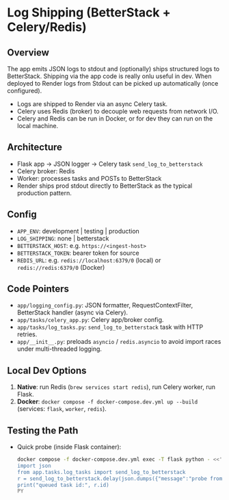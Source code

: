 # Log Shipping (BetterStack + Celery/Redis)

## Overview
The app emits JSON logs to stdout and (optionally) ships structured logs to BetterStack. Shipping via the app code is really onlu useful in dev. When deployed to Render logs from Stdout can be picked up automatically (once configured).  
- Logs are shipped to Render via an async Celery task. 
- Celery uses Redis (broker) to decouple web requests from network I/O. 
- Celery and Redis can be run in Docker, or for dev they can run on the local machine.

## Architecture
- Flask app → JSON logger → Celery task `send_log_to_betterstack`
- Celery broker: Redis
- Worker: processes tasks and POSTs to BetterStack
- Render ships prod stdout directly to BetterStack as the typical production pattern.

## Config
- `APP_ENV`: development | testing | production
- `LOG_SHIPPING`: none | betterstack
- `BETTERSTACK_HOST`: e.g. `https://<ingest-host>`
- `BETTERSTACK_TOKEN`: bearer token for source
- `REDIS_URL`: e.g. `redis://localhost:6379/0` (local) or `redis://redis:6379/0` (Docker)

## Code Pointers
- `app/logging_config.py`: JSON formatter, RequestContextFilter, BetterStack handler (async via Celery).
- `app/tasks/celery_app.py`: Celery app/broker config.
- `app/tasks/log_tasks.py`: `send_log_to_betterstack` task with HTTP retries.
- `app/__init__.py`: preloads `asyncio` / `redis.asyncio` to avoid import races under multi-threaded logging.

## Local Dev Options
1) **Native**: run Redis (`brew services start redis`), run Celery worker, run Flask.
2) **Docker**: `docker compose -f docker-compose.dev.yml up --build` (services: `flask`, `worker`, `redis`).

## Testing the Path
- Quick probe (inside Flask container):
  ```bash
  docker compose -f docker-compose.dev.yml exec -T flask python - <<'PY'
  import json
  from app.tasks.log_tasks import send_log_to_betterstack
  r = send_log_to_betterstack.delay(json.dumps({"message":"probe from flask"}))
  print("queued task id:", r.id)
  PY
